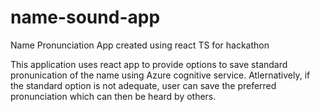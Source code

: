 # name-sound-app
Name Pronunciation App created using react TS for hackathon

This application uses react app to provide options to save standard pronunication of the name using Azure cognitive service. Atlernatively, if the standard option is not adequate, user can save the preferred pronunciation which can then be heard by others.
